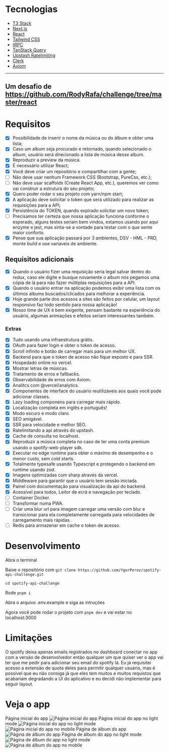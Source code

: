 # Tecnologias
- [T3 Stack](https://create.t3.gg/)
- [Next.js](https://nextjs.org)
- [React](https://nextjs.org)
- [Tailwind CSS](https://tailwindcss.com)
- [tRPC](https://trpc.io)
- [TanStack Query](https://tanstack.com/query/latest)
- [Upstash Ratelimiting](https://upstash.com/blog/upstash-ratelimit)
- [Clerk](https://clerk.dev)
- [Axiom](https://clerk.dev)
---
Um desafio de https://github.com/RodyRafa/challenge/tree/master/react
---
# Requisitos
- [x] Possibilidade de inserir o nome da música ou do álbum e obter uma lista;
- [x] Caso um album seja procurado e retornado, quando selecionado o album, usuário será direcionado a lista de música desse album.
- [x] Reproduzir a preview da música.
- [x] É necessário utilizar React;
- [x] Você deve criar um repositório e compartilhar com a gente;
- [ ] Não deve usar nenhum Framework CSS (Bootstrap, PureCss, etc.);
- [ ] Não deve usar scaffolds (Create React App, etc.), queremos ver como vai construir a estrutura do seu projeto;
- [x] Quero poder rodar o seu projeto com yarn/npm start;
- [x] A aplicação deve solicitar o token que será utilizado para realizar as requisições para a API;
- [x] Persistência do TOKEN, quando expirado solicitar um novo token;
- [ ] Precisamos ter certeza que nossa aplicação funciona conforme o esperado, alguns testes seriam bem vindos, estamos usando por aqui enzyme e jest, mas sinta-se a vontade para testar com o que sente maior conforto.
- [x] Pense que sua aplicação passará por 3 ambientes, DSV - HML - PRD, monte build e use variaveis de ambiente.

## Requisitos adicionais
- [x] Quando o usuário fizer uma requisição seria legal salvar dentro do redux, caso ele digite e busque novamente o album nós pegamos uma cópia de lá para não fazer múltiplas requisições para a API.
- [x] Quando o usuário entrar na aplicação podemos exibir uma lista com os últimos albums buscados/clicados para melhorar a experiência.
- [x] Hoje grande parte dos acessos a sites são feitos por celular, um layout responsivo faz todo sentido para nossa aplicação!
- [x] Nosso time de UX é bem exigente, pensam bastante na experiência do usuário, algumas animações e efeitos seriam interessantes também.

### Extras
- [x] Tudo usando uma infraestrutura grátis.
- [x] OAuth para fazer login e obter o token de acesso.
- [x] Scroll infinito e botão de carregar mais para um melhor UX.
- [x] Backend para que o token de acesso não fique exposto e para SSR.
- [x] Hospedado online no vercel.
- [x] Mostrar letras de músicas.
- [x] Tratamento de erros e fallbacks.
- [x] Observabilidade de erros com Axiom.
- [x] Analitcs com @vercel/analytics.
- [x] Componentes de interface do usuário reutilizáveis aos quais você pode adicionar classes.
- [x] Lazy loading componens para carregar mais rápido.
- [x] Localização completa em inglês e português!
- [x] Modo escuro e modo claro.
- [x] SEO amigável.
- [x] SSR para velocidade e melhor SEO.
- [x] Ratelimitando a api através do upstash.
- [x] Cache de consulta no localhost.
- [x] Reproduzir a música completa no caso de ter uma conta premium usando o spotify-web-player sdk.
- [x] Executar no edge runtime para obter o máximo de desempenho e o menor custo, sem cold starts.
- [x] Totalmente typesafe usando Typescript e protegendo o backend em runtime usando zod.
- [x] Imagens optimizadas com sharp através da vercel.
- [x] Middleware para garantir que o usuário tem sessão iniciada.
- [x] Painel com documentação para visualização da api do backend.
- [x] Acessível para todos, Leitor de ecrã e navegação por teclado.
- [ ] Container Docker.
- [ ] Transformar numa PWA.
- [ ] Criar uma blur url para imagem carregar uma versão com blur e transicionar para ela completamente carregada para velocidades de carregamento mais rápidas.
- [ ] Redis para armazenar em cache o token de acesso.

# Desenvolvimento
Abra o terminal

Baixe o repositório com `git clone https://github.com/YgorPerez/spotify-api-challenge.git`

`cd spotify-api-challenge`

Rode `pnpm i`

Abra o arquivo .env.example e siga as intruçöes

Agora você pode rodar o projeto com `pnpm dev` e vai estar no localhost:3000

# Limitaçöes
O spotify deixa apenas emails registrados no dashboard conectar no app com a versäo de desenvolvedor 
entäo qualquer um que quiser ver o app vai ter que me pedir para adicionar seu email do spotify lá.
Eu já requisitei acesso a extensäo de quota deles para permitir qualquer usuário, mas é possível que 
eu näo consiga já que eles tem muitos e muitos requistos que acabariam degradando a UI do aplicativo
e eu decidi näo implementar para seguir layout.

# Veja o app
Página inicial do app
![Página inicial do app](/public/images/home-preview.png "Página inicial do app")
Página inicial do app no light mode
![Página inicial do app no light mode](/public/images/home-preview-light.png "Página inicial do app no light mode")
![Página inicial do app no mobile](/public/images/home-preview-mobile.png "Página inicial do app no mobile")
Página de álbum do app
![Página de álbum do app](/public/images/album-preview.png "Página de álbum do app")
Página de álbum do app no light mode
![Página de álbum do app no light mode](/public/images/album-preview-light.png "Página de álbum do app no light mode")
![Página de álbum do app no mobile](/public/images/album-preview-mobile.png "Página de álbum do app no mobile")
